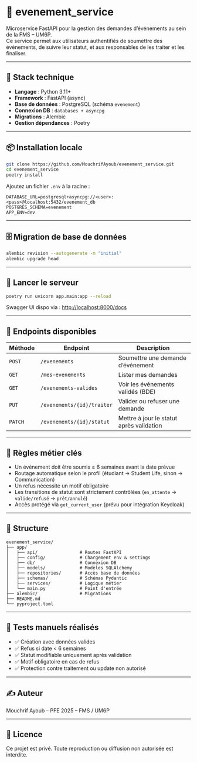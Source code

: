 
# 🎉 evenement_service

Microservice FastAPI pour la gestion des demandes d’événements au sein de la FMS – UM6P.  
Ce service permet aux utilisateurs authentifiés de soumettre des événements, de suivre leur statut, et aux responsables de les traiter et les finaliser.

---

## 🧱 Stack technique

- **Langage** : Python 3.11+
- **Framework** : FastAPI (async)
- **Base de données** : PostgreSQL (schéma `evenement`)
- **Connexion DB** : `databases + asyncpg`
- **Migrations** : Alembic
- **Gestion dépendances** : Poetry

---

## 📦 Installation locale

```bash
git clone https://github.com/MouchrifAyoub/evenement_service.git
cd evenement_service
poetry install
```

Ajoutez un fichier `.env` à la racine :

```
DATABASE_URL=postgresql+asyncpg://<user>:<pass>@localhost:5432/evenement_db
POSTGRES_SCHEMA=evenement
APP_ENV=dev
```

---

## 🗄️ Migration de base de données

```bash
alembic revision --autogenerate -m "initial"
alembic upgrade head
```

---

## 🚀 Lancer le serveur

```bash
poetry run uvicorn app.main:app --reload
```

Swagger UI dispo via : [http://localhost:8000/docs](http://localhost:8000/docs)

---

## 📘 Endpoints disponibles

| Méthode | Endpoint                         | Description                                 |
|---------|----------------------------------|---------------------------------------------|
| `POST`  | `/evenements`                   | Soumettre une demande d’événement           |
| `GET`   | `/mes-evenements`               | Lister mes demandes                         |
| `GET`   | `/evenements-valides`           | Voir les événements validés (BDE)           |
| `PUT`   | `/evenements/{id}/traiter`      | Valider ou refuser une demande              |
| `PATCH` | `/evenements/{id}/statut`       | Mettre à jour le statut après validation    |

---

## 🧠 Règles métier clés

- Un événement doit être soumis ≥ 6 semaines avant la date prévue
- Routage automatique selon le profil (étudiant → Student Life, sinon → Communication)
- Un refus nécessite un motif obligatoire
- Les transitions de statut sont strictement contrôlées (`en_attente` → `valide/refusé` → `prêt/annulé`)
- Accès protégé via `get_current_user` (prévu pour intégration Keycloak)

---

## 📂 Structure

```
evenement_service/
├── app/
│   ├── api/                # Routes FastAPI
│   ├── config/             # Chargement env & settings
│   ├── db/                 # Connexion DB
│   ├── models/             # Modèles SQLAlchemy
│   ├── repositories/       # Accès base de données
│   ├── schemas/            # Schémas Pydantic
│   ├── services/           # Logique métier
│   └── main.py             # Point d'entrée
├── alembic/                # Migrations
├── README.md
└── pyproject.toml
```

---

## 🧪 Tests manuels réalisés

- ✅ Création avec données valides
- ✅ Refus si date < 6 semaines
- ✅ Statut modifiable uniquement après validation
- ✅ Motif obligatoire en cas de refus
- ✅ Protection contre traitement ou update non autorisé

---

## ✍️ Auteur

Mouchrif Ayoub – PFE 2025 – FMS / UM6P

---

## 📄 Licence

Ce projet est privé. Toute reproduction ou diffusion non autorisée est interdite.
